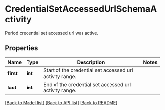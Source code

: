 # CredentialSetAccessedUrlSchemaActivity

Period credential set accessed url was active.

## Properties
Name | Type | Description | Notes
------------ | ------------- | ------------- | -------------
**first** | **int** | Start of the credential set accessed url activity range. | 
**last** | **int** | End of the credential set accessed url activity range. | 

[[Back to Model list]](../README.md#documentation-for-models) [[Back to API list]](../README.md#documentation-for-api-endpoints) [[Back to README]](../README.md)


